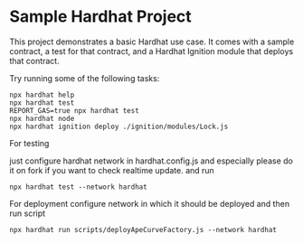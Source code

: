 # Sample Hardhat Project

This project demonstrates a basic Hardhat use case. It comes with a sample contract, a test for that contract, and a Hardhat Ignition module that deploys that contract.

Try running some of the following tasks:

```shell
npx hardhat help
npx hardhat test
REPORT_GAS=true npx hardhat test
npx hardhat node
npx hardhat ignition deploy ./ignition/modules/Lock.js
```


For testing

just configure hardhat network in hardhat.config.js 
and especially please do it on fork if you want to check realtime update.
and run
```shell
npx hardhat test --network hardhat
```

For deployment
configure network in which it should be deployed and then run script
```shell
npx hardhat run scripts/deployApeCurveFactory.js --network hardhat
```
